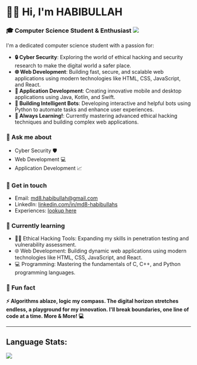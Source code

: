 <!-- https://md8-habibullah.github.io/md8-habibullah/ >> README.md -->

# 👋🏼 Hi, I'm HABIBULLAH
### 🎓 Computer Science Student & Enthusiast  [![](https://visitcount.itsvg.in/api?id=md8-habibullah&label=Profile%20Traffic&color=1&icon=1&pretty=true)](https://visitcount.itsvg.in)

I'm a dedicated computer science student with a passion for:

* **🔒 Cyber Security**: Exploring the world of ethical hacking and security research to make the digital world a safer place.
* **🌐 Web Development**: Building fast, secure, and scalable web applications using modern technologies like HTML, CSS, JavaScript, and React.
* **📱 Application Development**: Creating innovative mobile and desktop applications using Java, Kotlin, and Swift.
* **🦾 Building Intelligent Bots**:  Developing interactive and helpful bots using Python to automate tasks and enhance user experiences.
* **🔎 Always Learning!**: Currently mastering advanced ethical hacking techniques and building complex web applications.

### 💬 Ask me about

* Cyber Security 🛡️
* Web Development 💻
* Application Development 📈

### 📲 Get in touch

* Email: [md8.habibullah@gmail.com](mailto:md8.habibullah@gmail.com)
* LinkedIn: [linkedin.com/in/md8-habibullahs](https://linkedin.com/in/md8-habibullahs)
* Experiences: [lookup here](https://github.com/md8-habibullah)

### 🌱 Currently learning

* 🕵️‍♂️ Ethical Hacking Tools: Expanding my skills in penetration testing and vulnerability assessment.
* 🌐 Web Development: Building dynamic web applications using modern technologies like HTML, CSS, JavaScript, and React.
* 💻 Programming: Mastering the fundamentals of C, C++, and Python programming languages.

### 🎯 Fun fact

**⚡️ Algorithms ablaze, logic my compass. The digital horizon stretches endless, a playground for my innovation. I'll break boundaries, one line of code at a time. More & More! 💻**

---------

## Language Stats:
![](https://github-readme-stats.vercel.app/api/top-langs/?username=md8-habibullah&theme=dark&hide_border=false&include_all_commits=false&count_private=false&layout=compact)


<!-- 
### 🎉 Achievements (Coming soon)

* Participated in [Hackathon 2022](https://example.com/hackathon2022)
* Completed [Cyber Security Course](https://example.com/cybersecuritycourse)
-->

<!-- Proudly created with GPRM ( https://gprm.itsvg.in ) -->
